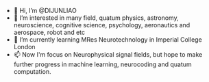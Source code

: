 - 👋 Hi, I’m @DIJUNLIAO
- 👀 I’m interested in many field, quatum physics, astronomy, neuroscience, cognitive science, psychology, aeronautics and aerospace, robot and etc
- 🌱 I’m currently learning MRes Neurotechnology in Imperial College London
- 📫 Now I'm focus on Neurophysical signal fields, but hope to make further progress in machine learning, neurocoding and quatum computation.
